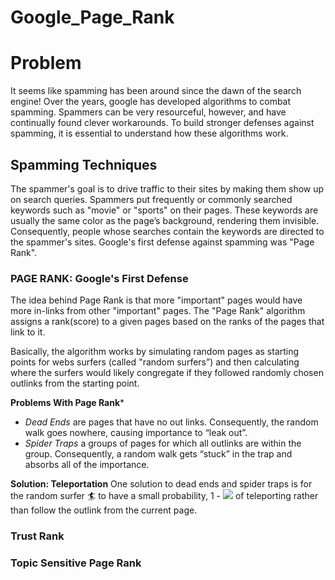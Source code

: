 # Google_Page_Rank

# Problem
It seems like spamming has been around since the dawn of the search engine! Over the years, google has developed algorithms to combat spamming. Spammers can be very resourceful, however, and have continually found clever workarounds. To build stronger defenses against spamming, it is essential to understand how these algorithms work.

## Spamming Techniques
The spammer's goal is to drive traffic to their sites by making them show up on search queries. Spammers put frequently or commonly searched keywords such as "movie" or "sports" on their pages. These keywords are usually the same color as the page’s background, rendering them invisible. Consequently, people whose searches contain the keywords are directed to the spammer's sites. Google's first defense against spamming was "Page Rank".

### PAGE RANK: Google's First Defense
The idea behind Page Rank is that more "important" pages would have more in-links from other "important" pages. The "Page Rank" algorithm assigns a rank(score) to a given pages based on the ranks of the pages that link to it. 

Basically, the algorithm works by simulating random pages as starting points for webs surfers (called "random surfers”) and then calculating where the surfers would likely congregate if they followed randomly chosen outlinks from the starting point.

**Problems With Page Rank***
+ *Dead Ends* are pages that have no out links. Consequently, the random walk goes nowhere, causing importance to “leak out”. 
+ *Spider Traps* a groups of pages for which all outlinks are within the group. Consequently, a random walk gets “stuck” in the trap and absorbs all of the importance.

**Solution: Teleportation**
One solution to dead ends and spider traps is for the random surfer :surfer: to have a small probability, 1 - <img src="https://latex.codecogs.com/gif.latex?{\beta}" /> of teleporting rather than follow the outlink from the current page.

### Trust Rank

### Topic Sensitive Page Rank
